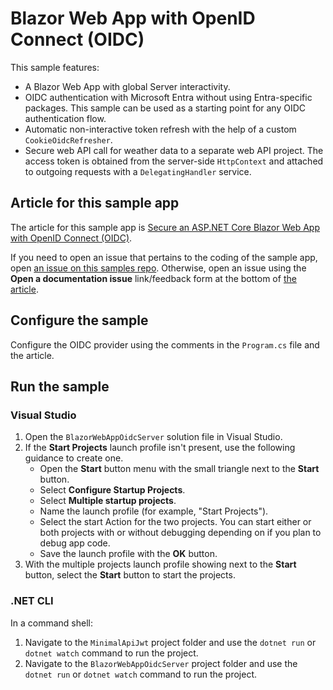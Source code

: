 # Blazor Web App with OpenID Connect (OIDC)

This sample features:

* A Blazor Web App with global Server interactivity.
* OIDC authentication with Microsoft Entra without using Entra-specific packages. This sample can be used as a starting point for any OIDC authentication flow.
* Automatic non-interactive token refresh with the help of a custom `CookieOidcRefresher`.
* Secure web API call for weather data to a separate web API project. The access token is obtained from the server-side `HttpContext` and attached to outgoing requests with a `DelegatingHandler` service.

## Article for this sample app

The article for this sample app is [Secure an ASP.NET Core Blazor Web App with OpenID Connect (OIDC)](https://learn.microsoft.com/aspnet/core/blazor/security/blazor-web-app-with-oidc?pivots=server).

If you need to open an issue that pertains to the coding of the sample app, open [an issue on this samples repo](https://github.com/dotnet/blazor-samples/issues). Otherwise, open an issue using the **Open a documentation issue** link/feedback form at the bottom of [the article](https://learn.microsoft.com/aspnet/core/blazor/security/blazor-web-app-with-oidc?pivots=server).

## Configure the sample

Configure the OIDC provider using the comments in the `Program.cs` file and the article.

## Run the sample

### Visual Studio

1. Open the `BlazorWebAppOidcServer` solution file in Visual Studio.
1. If the **Start Projects** launch profile isn't present, use the following guidance to create one.
   * Open the **Start** button menu with the small triangle next to the **Start** button.
   * Select **Configure Startup Projects**.
   * Select **Multiple startup projects**.
   * Name the launch profile (for example, "Start Projects").
   * Select the start Action for the two projects. You can start either or both projects with or without debugging depending on if you plan to debug app code.
   * Save the launch profile with the **OK** button.
1. With the multiple projects launch profile showing next to the **Start** button, select the **Start** button to start the projects.

### .NET CLI

In a command shell:

1. Navigate to the `MinimalApiJwt` project folder and use the `dotnet run` or `dotnet watch` command to run the project.
1. Navigate to the `BlazorWebAppOidcServer` project folder and use the `dotnet run` or `dotnet watch` command to run the project.
